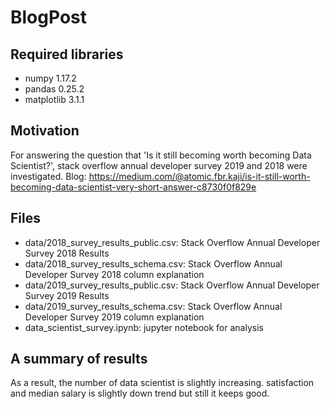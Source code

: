 # BlogPost

## Required libraries
- numpy 1.17.2
- pandas 0.25.2
- matplotlib 3.1.1 

## Motivation
For answering the question that 'Is it still becoming worth becoming Data Scientist?', stack overflow annual developer survey 2019 and 2018 were investigated. 
Blog: https://medium.com/@atomic.fbr.kaji/is-it-still-worth-becoming-data-scientist-very-short-answer-c8730f0f829e

## Files
- data/2018_survey_results_public.csv: Stack Overflow Annual Developer Survey 2018 Results 
- data/2018_survey_results_schema.csv: Stack Overflow Annual Developer Survey 2018 column explanation
- data/2019_survey_results_public.csv: Stack Overflow Annual Developer Survey 2019 Results 
- data/2019_survey_results_schema.csv: Stack Overflow Annual Developer Survey 2019 column explanation
- data_scientist_survey.ipynb: jupyter notebook for analysis

## A summary of results
As a result, the number of data scientist is slightly increasing. satisfaction and median salary is slightly down trend but still it keeps good.
